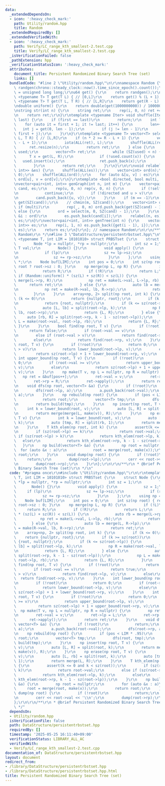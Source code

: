 ```yaml
---
data:
  _extendedDependsOn:
  - icon: ':heavy_check_mark:'
    path: Utility/random.hpp
    title: Random
  _extendedRequiredBy: []
  _extendedVerifiedWith:
  - icon: ':heavy_check_mark:'
    path: Verify/LC_range_kth_smallest-2.test.cpp
    title: Verify/LC_range_kth_smallest-2.test.cpp
  _isVerificationFailed: false
  _pathExtension: hpp
  _verificationStatusIcon: ':heavy_check_mark:'
  attributes:
    document_title: Persistent Randomized Binary Search Tree (set)
    links: []
  bundledCode: "#line 2 \"Utility/random.hpp\"\n\r\nnamespace Random {\r\nmt19937_64\
    \ randgen(chrono::steady_clock::now().time_since_epoch().count());\r\nusing u64\
    \ = unsigned long long;\r\nu64 get() {\r\n    return randgen();\r\n}\r\ntemplate\
    \ <typename T> T get(T L) { // [0,L]\r\n    return get() % (L + 1);\r\n}\r\ntemplate\
    \ <typename T> T get(T L, T R) { // [L,R]\r\n    return get(R - L) + L;\r\n}\r\
    \ndouble uniform() {\r\n    return double(get(1000000000)) / 1000000000;\r\n}\r\
    \nstring str(int n) {\r\n    string ret;\r\n    rep(i, 0, n) ret += get('a', 'z');\r\
    \n    return ret;\r\n}\r\ntemplate <typename Iter> void shuffle(Iter first, Iter\
    \ last) {\r\n    if (first == last)\r\n        return;\r\n    int len = 1;\r\n\
    \    for (auto it = first + 1; it != last; it++) {\r\n        len++;\r\n     \
    \   int j = get(0, len - 1);\r\n        if (j != len - 1)\r\n            iter_swap(it,\
    \ first + j);\r\n    }\r\n}\r\ntemplate <typename T> vector<T> select(int n, T\
    \ L, T R) { // [L,R]\r\n    if (n * 2 >= R - L + 1) {\r\n        vector<T> ret(R\
    \ - L + 1);\r\n        iota(ALL(ret), L);\r\n        shuffle(ALL(ret));\r\n  \
    \      ret.resize(n);\r\n        return ret;\r\n    } else {\r\n        unordered_set<T>\
    \ used;\r\n        vector<T> ret;\r\n        while (SZ(used) < n) {\r\n      \
    \      T x = get(L, R);\r\n            if (!used.count(x)) {\r\n             \
    \   used.insert(x);\r\n                ret.push_back(x);\r\n            }\r\n\
    \        }\r\n        return ret;\r\n    }\r\n}\r\n\r\nvoid relabel(int n, vector<pair<int,\
    \ int>> &es) {\r\n    shuffle(ALL(es));\r\n    vector<int> ord(n);\r\n    iota(ALL(ord),\
    \ 0);\r\n    shuffle(ALL(ord));\r\n    for (auto &[u, v] : es)\r\n        u =\
    \ ord[u], v = ord[v];\r\n}\r\ntemplate <bool directed, bool multi, bool self>\r\
    \nvector<pair<int, int>> genGraph(int n, int m) {\r\n    vector<pair<int, int>>\
    \ cand, es;\r\n    rep(u, 0, n) rep(v, 0, n) {\r\n        if (!self and u == v)\r\
    \n            continue;\r\n        if (!directed and u > v)\r\n            continue;\r\
    \n        cand.push_back({u, v});\r\n    }\r\n    if (m == -1)\r\n        m =\
    \ get(SZ(cand));\r\n    // chmin(m, SZ(cand));\r\n    vector<int> ord;\r\n   \
    \ if (multi)\r\n        rep(_, 0, m) ord.push_back(get(SZ(cand) - 1));\r\n   \
    \ else {\r\n        ord = select(m, 0, SZ(cand) - 1);\r\n    }\r\n    for (auto\
    \ &i : ord)\r\n        es.push_back(cand[i]);\r\n    relabel(n, es);\r\n    return\
    \ es;\r\n}\r\nvector<pair<int, int>> genTree(int n) {\r\n    vector<pair<int,\
    \ int>> es;\r\n    rep(i, 1, n) es.push_back({get(i - 1), i});\r\n    relabel(n,\
    \ es);\r\n    return es;\r\n}\r\n}; // namespace Random\r\n\r\n/**\r\n * @brief\
    \ Random\r\n */\n#line 3 \"DataStructure/persistentrbstset.hpp\"\n\r\ntemplate\
    \ <typename T, int LIM = 10101010> struct PRBSTset {\r\n    struct Node {\r\n\
    \        Node *lp = nullptr, *rp = nullptr;\r\n        int sz = 1;\r\n       \
    \ T val;\r\n        Node() {}\r\n        void apply() {\r\n            sz = 1;\r\
    \n            if (lp)\r\n                sz += lp->sz;\r\n            if (rp)\r\
    \n                sz += rp->sz;\r\n        }\r\n    };\r\n    using np = Node\
    \ *;\r\n    Node buf[LIM];\r\n    int pos = 0;\r\n    int sz(np root) { return\
    \ root ? root->sz : 0; }\r\n    np merge(np L, np R) {\r\n        if (!L)\r\n\
    \            return R;\r\n        if (!R)\r\n            return L;\r\n       \
    \ if (Random::uniform() * (sz(L) + sz(R)) < sz(L)) {\r\n            auto rb =\
    \ merge(L->rp, R);\r\n            np ret = make(L->val, L->lp, rb);\r\n      \
    \      return ret;\r\n        } else {\r\n            auto lb = merge(L, R->lp);\r\
    \n            np ret = make(R->val, lb, R->rp);\r\n            return ret;\r\n\
    \        }\r\n    }\r\n    array<np, 2> split(np root, int k) {\r\n        if\
    \ (k <= 0)\r\n            return {nullptr, root};\r\n        if (k >= sz(root))\r\
    \n            return {root, nullptr};\r\n        if (k <= sz(root->lp)) {\r\n\
    \            auto [L, lb] = split(root->lp, k);\r\n            np R = make(root->val,\
    \ lb, root->rp);\r\n            return {L, R};\r\n        } else {\r\n       \
    \     auto [rb, R] = split(root->rp, k - 1 - sz(root->lp));\r\n            np\
    \ L = make(root->val, root->lp, rb);\r\n            return {L, R};\r\n       \
    \ }\r\n    }\r\n    bool find(np root, T v) {\r\n        if (!root)\r\n      \
    \      return false;\r\n        if (root->val == v)\r\n            return true;\r\
    \n        else if (root->val > v)\r\n            return find(root->lp, v);\r\n\
    \        else\r\n            return find(root->rp, v);\r\n    }\r\n    int lower_bound(np\
    \ root, T v) {\r\n        if (!root)\r\n            return 0;\r\n        if (root->val\
    \ > v)\r\n            return lower_bound(root->lp, v);\r\n        else\r\n   \
    \         return sz(root->lp) + 1 + lower_bound(root->rp, v);\r\n    }\r\n   \
    \ int upper_bound(np root, T v) {\r\n        if (!root)\r\n            return\
    \ 0;\r\n        if (root->val >= v)\r\n            return upper_bound(root->lp,\
    \ v);\r\n        else\r\n            return sz(root->lp) + 1 + upper_bound(root->rp,\
    \ v);\r\n    }\r\n    np make(T v, np L = nullptr, np R = nullptr) {\r\n     \
    \   np ret = &buf[pos++];\r\n        ret->val = v;\r\n        ret->lp = L;\r\n\
    \        ret->rp = R;\r\n        ret->apply();\r\n        return ret;\r\n    }\r\
    \n    void dfs(np root, vector<T> &a) {\r\n        if (!root)\r\n            return;\r\
    \n        dfs(root->lp, a);\r\n        a.push_back(root->val);\r\n        dfs(root->rp,\
    \ a);\r\n    }\r\n    np rebuild(np root) {\r\n        if (pos < LIM * .95)\r\n\
    \            return root;\r\n        vector<T> tmp;\r\n        dfs(root, tmp);\r\
    \n        return build(tmp);\r\n    }\r\n    np insert(np root, T v) {\r\n   \
    \     int k = lower_bound(root, v);\r\n        auto [L, R] = split(root, k);\r\
    \n        return merge(merge(L, make(v)), R);\r\n    }\r\n    np erase(np root,\
    \ T v) {\r\n        int k = lower_bound(root, v);\r\n        auto [L, rb] = split(root,\
    \ k);\r\n        auto [tmp, R] = split(rb, 1);\r\n        return merge(L, R);\r\
    \n    }\r\n    T kth_elem(np root, int k) {\r\n        assert(k <= 0 and k < sz(root));\r\
    \n        if (sz(root->lp) == k)\r\n            return root->val;\r\n        else\
    \ if (sz(root->lp) > k)\r\n            return kth_elem(root->lp, k);\r\n     \
    \   else\r\n            return kth_elem(root->rp, k - 1 - sz(root->lp));\r\n \
    \   }\r\n    np build(vector<T> &a) {\r\n        np root = nullptr;\r\n      \
    \  for (auto &x : a)\r\n            root = merge(root, make(x));\r\n        return\
    \ root;\r\n    }\r\n    void dump(np root) {\r\n        if (!root)\r\n       \
    \     return;\r\n        dump(root->lp);\r\n        cerr << root->val << '\\n';\r\
    \n        dump(root->rp);\r\n    }\r\n};\r\n\r\n/**\r\n * @brief Persistent Randomized\
    \ Binary Search Tree (set)\r\n */\n"
  code: "#pragma once\r\n#include \"Utility/random.hpp\"\r\n\r\ntemplate <typename\
    \ T, int LIM = 10101010> struct PRBSTset {\r\n    struct Node {\r\n        Node\
    \ *lp = nullptr, *rp = nullptr;\r\n        int sz = 1;\r\n        T val;\r\n \
    \       Node() {}\r\n        void apply() {\r\n            sz = 1;\r\n       \
    \     if (lp)\r\n                sz += lp->sz;\r\n            if (rp)\r\n    \
    \            sz += rp->sz;\r\n        }\r\n    };\r\n    using np = Node *;\r\n\
    \    Node buf[LIM];\r\n    int pos = 0;\r\n    int sz(np root) { return root ?\
    \ root->sz : 0; }\r\n    np merge(np L, np R) {\r\n        if (!L)\r\n       \
    \     return R;\r\n        if (!R)\r\n            return L;\r\n        if (Random::uniform()\
    \ * (sz(L) + sz(R)) < sz(L)) {\r\n            auto rb = merge(L->rp, R);\r\n \
    \           np ret = make(L->val, L->lp, rb);\r\n            return ret;\r\n \
    \       } else {\r\n            auto lb = merge(L, R->lp);\r\n            np ret\
    \ = make(R->val, lb, R->rp);\r\n            return ret;\r\n        }\r\n    }\r\
    \n    array<np, 2> split(np root, int k) {\r\n        if (k <= 0)\r\n        \
    \    return {nullptr, root};\r\n        if (k >= sz(root))\r\n            return\
    \ {root, nullptr};\r\n        if (k <= sz(root->lp)) {\r\n            auto [L,\
    \ lb] = split(root->lp, k);\r\n            np R = make(root->val, lb, root->rp);\r\
    \n            return {L, R};\r\n        } else {\r\n            auto [rb, R] =\
    \ split(root->rp, k - 1 - sz(root->lp));\r\n            np L = make(root->val,\
    \ root->lp, rb);\r\n            return {L, R};\r\n        }\r\n    }\r\n    bool\
    \ find(np root, T v) {\r\n        if (!root)\r\n            return false;\r\n\
    \        if (root->val == v)\r\n            return true;\r\n        else if (root->val\
    \ > v)\r\n            return find(root->lp, v);\r\n        else\r\n          \
    \  return find(root->rp, v);\r\n    }\r\n    int lower_bound(np root, T v) {\r\
    \n        if (!root)\r\n            return 0;\r\n        if (root->val > v)\r\n\
    \            return lower_bound(root->lp, v);\r\n        else\r\n            return\
    \ sz(root->lp) + 1 + lower_bound(root->rp, v);\r\n    }\r\n    int upper_bound(np\
    \ root, T v) {\r\n        if (!root)\r\n            return 0;\r\n        if (root->val\
    \ >= v)\r\n            return upper_bound(root->lp, v);\r\n        else\r\n  \
    \          return sz(root->lp) + 1 + upper_bound(root->rp, v);\r\n    }\r\n  \
    \  np make(T v, np L = nullptr, np R = nullptr) {\r\n        np ret = &buf[pos++];\r\
    \n        ret->val = v;\r\n        ret->lp = L;\r\n        ret->rp = R;\r\n  \
    \      ret->apply();\r\n        return ret;\r\n    }\r\n    void dfs(np root,\
    \ vector<T> &a) {\r\n        if (!root)\r\n            return;\r\n        dfs(root->lp,\
    \ a);\r\n        a.push_back(root->val);\r\n        dfs(root->rp, a);\r\n    }\r\
    \n    np rebuild(np root) {\r\n        if (pos < LIM * .95)\r\n            return\
    \ root;\r\n        vector<T> tmp;\r\n        dfs(root, tmp);\r\n        return\
    \ build(tmp);\r\n    }\r\n    np insert(np root, T v) {\r\n        int k = lower_bound(root,\
    \ v);\r\n        auto [L, R] = split(root, k);\r\n        return merge(merge(L,\
    \ make(v)), R);\r\n    }\r\n    np erase(np root, T v) {\r\n        int k = lower_bound(root,\
    \ v);\r\n        auto [L, rb] = split(root, k);\r\n        auto [tmp, R] = split(rb,\
    \ 1);\r\n        return merge(L, R);\r\n    }\r\n    T kth_elem(np root, int k)\
    \ {\r\n        assert(k <= 0 and k < sz(root));\r\n        if (sz(root->lp) ==\
    \ k)\r\n            return root->val;\r\n        else if (sz(root->lp) > k)\r\n\
    \            return kth_elem(root->lp, k);\r\n        else\r\n            return\
    \ kth_elem(root->rp, k - 1 - sz(root->lp));\r\n    }\r\n    np build(vector<T>\
    \ &a) {\r\n        np root = nullptr;\r\n        for (auto &x : a)\r\n       \
    \     root = merge(root, make(x));\r\n        return root;\r\n    }\r\n    void\
    \ dump(np root) {\r\n        if (!root)\r\n            return;\r\n        dump(root->lp);\r\
    \n        cerr << root->val << '\\n';\r\n        dump(root->rp);\r\n    }\r\n\
    };\r\n\r\n/**\r\n * @brief Persistent Randomized Binary Search Tree (set)\r\n\
    \ */"
  dependsOn:
  - Utility/random.hpp
  isVerificationFile: false
  path: DataStructure/persistentrbstset.hpp
  requiredBy: []
  timestamp: '2025-05-25 16:11:40+09:00'
  verificationStatus: LIBRARY_ALL_AC
  verifiedWith:
  - Verify/LC_range_kth_smallest-2.test.cpp
documentation_of: DataStructure/persistentrbstset.hpp
layout: document
redirect_from:
- /library/DataStructure/persistentrbstset.hpp
- /library/DataStructure/persistentrbstset.hpp.html
title: Persistent Randomized Binary Search Tree (set)
---
```

